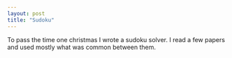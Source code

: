 ```yaml
---
layout: post
title: "Sudoku"
---
```


To pass the time one christmas I wrote a sudoku solver. I read a few
papers and used mostly what was common between them. 
